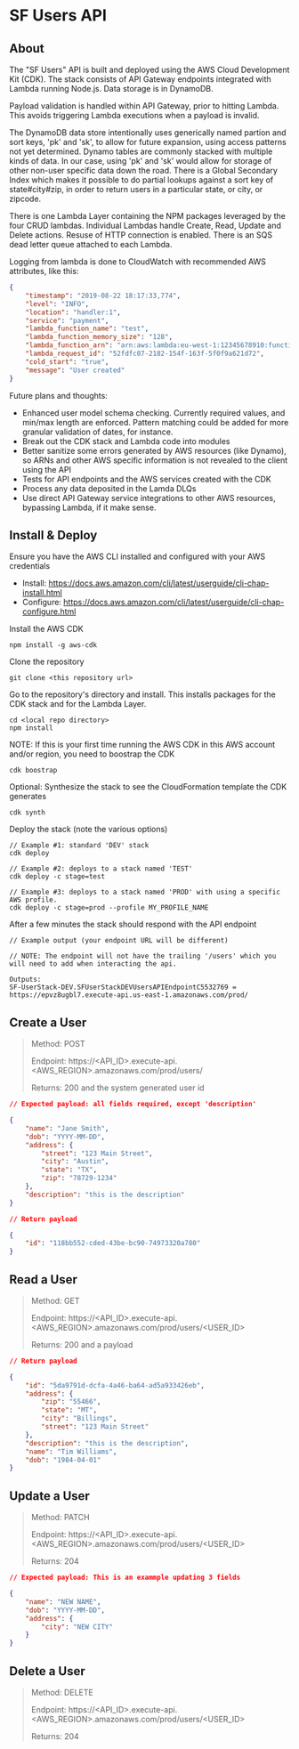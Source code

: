 # SF Users API

## About

The "SF Users" API is built and deployed using the AWS Cloud Development Kit (CDK). The stack consists of API Gateway endpoints integrated with Lambda running Node.js. Data storage is in DynamoDB.

Payload validation is handled within API Gateway, prior to hitting Lambda. This avoids triggering Lambda executions when a payload is invalid.

The DynamoDB data store intentionally uses generically named partion and sort keys, 'pk' and 'sk', to allow for future expansion, using access patterns not yet determined. Dynamo tables are commonly stacked with multiple kinds of data. In our case, using 'pk' and 'sk' would allow for storage of other non-user specific data down the road. There is a Global Secondary Index which makes it possible to do partial lookups against a sort key of state#city#zip, in order to return users in a particular state, or city, or zipcode.

There is one Lambda Layer containing the NPM packages leveraged by the four CRUD lambdas. Individual Lambdas handle Create, Read, Update and Delete actions. Resuse of HTTP connection is enabled. There is an SQS dead letter queue attached to each Lambda.

Logging from lambda is done to CloudWatch with recommended AWS attributes, like this:

```json
{
    "timestamp": "2019-08-22 18:17:33,774",
    "level": "INFO",
    "location": "handler:1",
    "service": "payment",
    "lambda_function_name": "test",
    "lambda_function_memory_size": "128",
    "lambda_function_arn": "arn:aws:lambda:eu-west-1:12345678910:function:test",
    "lambda_request_id": "52fdfc07-2182-154f-163f-5f0f9a621d72",
    "cold_start": "true",
    "message": "User created"
}
```

Future plans and thoughts:

-   Enhanced user model schema checking. Currently required values, and min/max length are enforced. Pattern matching could be added for more granular validation of dates, for instance.
-   Break out the CDK stack and Lambda code into modules
-   Better sanitize some errors generated by AWS resources (like Dynamo), so ARNs and other AWS specific information is not revealed to the client using the API
-   Tests for API endpoints and the AWS services created with the CDK
-   Process any data deposited in the Lamda DLQs
-   Use direct API Gateway service integrations to other AWS resources, bypassing Lambda, if it make sense.

## Install & Deploy

Ensure you have the AWS CLI installed and configured with your AWS credentials

-   Install: https://docs.aws.amazon.com/cli/latest/userguide/cli-chap-install.html
-   Configure: https://docs.aws.amazon.com/cli/latest/userguide/cli-chap-configure.html

Install the AWS CDK

```
npm install -g aws-cdk
```

Clone the repository

```
git clone <this repository url>
```

Go to the repository's directory and install. This installs packages for the CDK stack and for the Lambda Layer.

```
cd <local repo directory>
npm install
```

NOTE: If this is your first time running the AWS CDK in this AWS account and/or region, you need to boostrap the CDK

```
cdk boostrap
```

Optional: Synthesize the stack to see the CloudFormation template the CDK generates

```
cdk synth
```

Deploy the stack (note the various options)

```
// Example #1: standard 'DEV' stack
cdk deploy

// Example #2: deploys to a stack named 'TEST'
cdk deploy -c stage=test

// Example #3: deploys to a stack named 'PROD' with using a specific AWS profile.
cdk deploy -c stage=prod --profile MY_PROFILE_NAME
```

After a few minutes the stack should respond with the API endpoint

```
// Example output (your endpoint URL will be different)

// NOTE: The endpoint will not have the trailing '/users' which you will need to add when interacting the api.

Outputs:
SF-UserStack-DEV.SFUserStackDEVUsersAPIEndpointC5532769 = https://epvz8ugbl7.execute-api.us-east-1.amazonaws.com/prod/
```

## Create a User

> Method: POST
>
> Endpoint: https://<API_ID>.execute-api.<AWS_REGION>.amazonaws.com/prod/users/
>
> Returns: 200 and the system generated user id

```json
// Expected payload: all fields required, except 'description'

{
    "name": "Jane Smith",
    "dob": "YYYY-MM-DD",
    "address": {
        "street": "123 Main Street",
        "city": "Austin",
        "state": "TX",
        "zip": "78729-1234"
    },
    "description": "this is the description"
}
```

```json
// Return payload

{
    "id": "118bb552-cded-43be-bc90-74973320a780"
}
```

## Read a User

> Method: GET
>
> Endpoint: https://<API_ID>.execute-api.<AWS_REGION>.amazonaws.com/prod/users/<USER_ID>
>
> Returns: 200 and a payload

```json
// Return payload

{
    "id": "5da9791d-dcfa-4a46-ba64-ad5a933426eb",
    "address": {
        "zip": "55466",
        "state": "MT",
        "city": "Billings",
        "street": "123 Main Street"
    },
    "description": "this is the description",
    "name": "Tim Williams",
    "dob": "1984-04-01"
}
```

## Update a User

> Method: PATCH
>
> Endpoint: https://<API_ID>.execute-api.<AWS_REGION>.amazonaws.com/prod/users/<USER_ID>
>
> Returns: 204

```json
// Expected payload: This is an exammple updating 3 fields

{
    "name": "NEW NAME",
    "dob": "YYYY-MM-DD",
    "address": {
        "city": "NEW CITY"
    }
}
```

## Delete a User

> Method: DELETE
>
> Endpoint: https://<API_ID>.execute-api.<AWS_REGION>.amazonaws.com/prod/users/<USER_ID>
>
> Returns: 204
